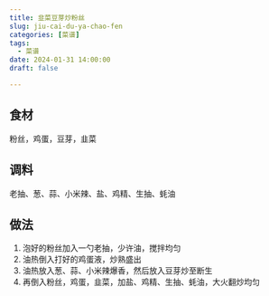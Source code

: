 ```yaml
---
title: 韭菜豆芽炒粉丝
slug: jiu-cai-du-ya-chao-fen
categories: [菜谱]
tags:
  - 菜谱
date: 2024-01-31 14:00:00
draft: false

---
```


## 食材
粉丝，鸡蛋，豆芽，韭菜

## 调料
老抽、葱、蒜、小米辣、盐、鸡精、生抽、蚝油

## 做法
1. 泡好的粉丝加入一勺老抽，少许油，搅拌均匀
2. 油热倒入打好的鸡蛋液，炒熟盛出
3. 油热放入葱、蒜、小米辣爆香，然后放入豆芽炒至断生
4. 再倒入粉丝，鸡蛋，韭菜，加盐、鸡精、生抽、蚝油，大火翻炒均匀
